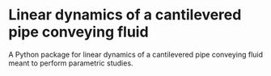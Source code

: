 # Linear dynamics of a cantilevered pipe conveying fluid

A Python package for linear dynamics of a cantilevered pipe conveying fluid meant to perform parametric studies.
